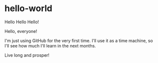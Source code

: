 # hello-world
Hello Hello Hello!

Hello, everyone!

I'm just using GitHub for the very first time. I'll use it as a time machine, so I'll see how much I'll learn in the next months. 

Live long and prosper!
